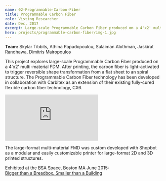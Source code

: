 ```yaml
---
name: 02-Programmable-Carbon-Fiber
title: Programmable Carbon Fiber
role: Visting Researcher
date: Dec, 2017
excerpt: Large-scale Programmable Carbon Fiber produced on a 4'x2' multi-material FDM.
hero: projects/programmable-carbon-fiber/img-1.jpg
---
```


**Team:** Skylar Tibbits, Athina Papadopoulou, Sulaiman Alothman, Jaskirat Randhawa, Dimitris Mairopoulos

This project explores large-scale Programmable Carbon Fiber produced on a 4'x2' multi-material FDM. After printing, the carbon fiber is light-activated to trigger reversible shape transformation from a flat sheet to an spiral structure. The Programmable Carbon Fiber technology has been developed in collaboration with Carbitex as an extension of their existing fully-cured flexible carbon fiber technology, CX6.

<div class='embed-container'><iframe src='https://player.vimeo.com/video/131149780' frameborder='0' webkitAllowFullScreen mozallowfullscreen allowFullScreen></iframe></div>

The large-format multi-material FMD was custom developed with Shopbot as a modular and easily customizable printer for large-format 2D and 3D printed structures.

<image-responsive imageURL='projects/programmable-carbon-fiber/img-2.png' class='pad-v'/>

Exhibited at the BSA Space, Boston MA June 2015:  
[Bigger than a Breadbox, Smaller than a Building](https://www.architects.org/bsaspace/exhibitions/bigger-breadbox-smaller-building)